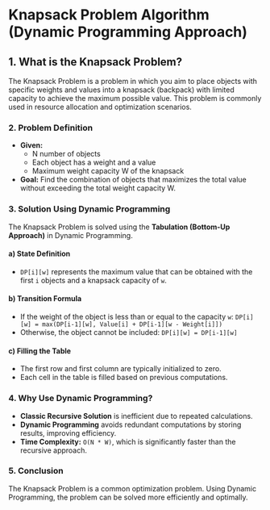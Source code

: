 # Knapsack Problem Algorithm (Dynamic Programming Approach)

## 1. What is the Knapsack Problem?

The Knapsack Problem is a problem in which you aim to place objects with specific weights and values into a knapsack (backpack) with limited capacity to achieve the maximum possible value. This problem is commonly used in resource allocation and optimization scenarios.

### 2. Problem Definition

- **Given:**
  - N number of objects
  - Each object has a weight and a value
  - Maximum weight capacity W of the knapsack
- **Goal:** Find the combination of objects that maximizes the total value without exceeding the total weight capacity W.

### 3. Solution Using Dynamic Programming

The Knapsack Problem is solved using the **Tabulation (Bottom-Up Approach)** in Dynamic Programming.

#### a) State Definition

- `DP[i][w]` represents the maximum value that can be obtained with the first `i` objects and a knapsack capacity of `w`.

#### b) Transition Formula

- If the weight of the object is less than or equal to the capacity `w`:
  ```DP[i][w] = max(DP[i-1][w], Value[i] + DP[i-1][w - Weight[i]])```
- Otherwise, the object cannot be included:
  ```DP[i][w] = DP[i-1][w]```

#### c) Filling the Table

- The first row and first column are typically initialized to zero.
- Each cell in the table is filled based on previous computations.

### 4. Why Use Dynamic Programming?

- **Classic Recursive Solution** is inefficient due to repeated calculations.
- **Dynamic Programming** avoids redundant computations by storing results, improving efficiency.
- **Time Complexity:** `O(N * W)`, which is significantly faster than the recursive approach.

### 5. Conclusion

The Knapsack Problem is a common optimization problem. Using Dynamic Programming, the problem can be solved more efficiently and optimally.
